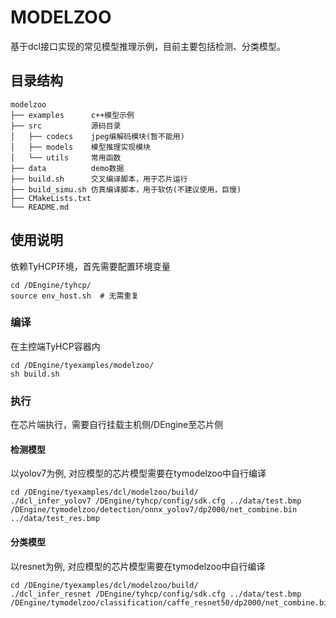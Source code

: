 # MODELZOO

基于dcl接口实现的常见模型推理示例，目前主要包括检测、分类模型。

## 目录结构

```
modelzoo
├── examples      c++模型示例
├── src           源码目录
│   ├── codecs    jpeg编解码模块(暂不能用)
│   ├── models    模型推理实现模块
│   └── utils     常用函数
├── data          demo数据
├── build.sh      交叉编译脚本，用于芯片运行
├── build_simu.sh 仿真编译脚本，用于软仿(不建议使用，巨慢)
├── CMakeLists.txt
└── README.md
```

## 使用说明

依赖TyHCP环境，首先需要配置环境变量

```shell
cd /DEngine/tyhcp/
source env_host.sh  # 无需重复
```

### 编译

在主控端TyHCP容器内

```shell
cd /DEngine/tyexamples/modelzoo/
sh build.sh
```

### 执行

在芯片端执行，需要自行挂载主机侧/DEngine至芯片侧

#### 检测模型

以yolov7为例, 对应模型的芯片模型需要在tymodelzoo中自行编译

```shell
cd /DEngine/tyexamples/dcl/modelzoo/build/
./dcl_infer_yolov7 /DEngine/tyhcp/config/sdk.cfg ../data/test.bmp /DEngine/tymodelzoo/detection/onnx_yolov7/dp2000/net_combine.bin ../data/test_res.bmp
```

#### 分类模型

以resnet为例, 对应模型的芯片模型需要在tymodelzoo中自行编译

```shell
cd /DEngine/tyexamples/dcl/modelzoo/build/
./dcl_infer_resnet /DEngine/tyhcp/config/sdk.cfg ../data/test.bmp /DEngine/tymodelzoo/classification/caffe_resnet50/dp2000/net_combine.bin
```